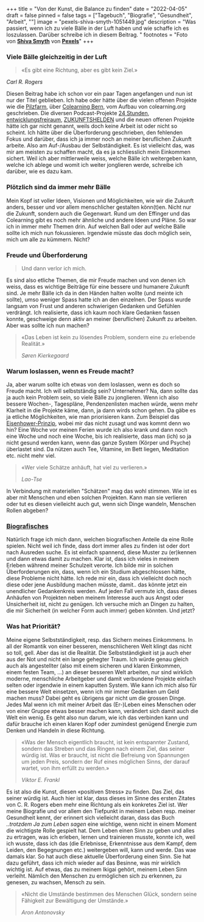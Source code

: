 +++
title = "Von der Kunst, die Balance zu finden"
date = "2022-04-05"
draft = false
pinned = false
tags = ["Tagebuch", "Biografie", "Gesundheit", "Arbeit", ""]
image = "pexels-shiva-smyth-1051449.jpg"
description = "Was passiert, wenn ich zu viele Bälle in der Luft haben und wie schaffe ich es loszulassen. Darüber schreibe ich in diesem Beitrag. "
footnotes = "Foto von **[Shiva Smyth](https://www.pexels.com/de-de/@shiva-smyth-394854?utm_content=attributionCopyText&utm_medium=referral&utm_source=pexels)** von **[Pexels](https://www.pexels.com/de-de/foto/nahaufnahme-fotografie-von-gestapelten-steinen-1051449/?utm_content=attributionCopyText&utm_medium=referral&utm_source=pexels)**"
+++
### Viele Bälle gleichzeitig in der Luft

> «Es gibt eine Richtung, aber es gibt kein Ziel.»

 *Carl R. Rogers*

Diesen Beitrag habe ich schon vor ein paar Tagen angefangen und nun ist nur der Titel geblieben. Ich habe oder hätte über die vielen offenen Projekte wie die [Pilzfarm](https://www.pilzfarm.be), über [Colearning Bern](https://www.colearning.be), vom Aufbau von colearning.org geschrieben. Die diversen Podcast-Projekte [24 Stunden](https://www.24stunden.ch), [entwicklungsfreiraum](https://www.entwicklungsfreiraum.ch), [ZUKUNFTSHELDEN](https://www.zukunftshelden.ch/podcast) und die neuen offenen Projekte hätte ich gar nicht genannt, weils doch keine Arbeit ist oder nicht so scheint. Ich hätte über die Überforderung geschrieben, den fehlenden Fokus und darüber, dass ich ja immer noch an meiner beruflichen Zukunft arbeite. Also am Auf-/Ausbau der Selbständigkeit. Es ist vielleicht das, was mir am meisten zu schaffen macht, da es ja schliesslich mein Einkommen sichert. Weil ich aber mittlerweile weiss, welche Bälle ich weitergeben kann, welche ich ablege und womit ich weiter jonglieren werde, schreibe ich darüber, wie es dazu kam.  

### Plötzlich sind da immer mehr Bälle

Mein Kopf ist voller Ideen, Visionen und Möglichkeiten, wie wir die Zukunft anders, besser und vor allem menschlicher gestalten könn(t)en. Nicht nur die Zukunft, sondern auch die Gegenwart. Rund um den Effinger und das Colearning gibt es noch mehr ähnliche und andere Ideen und Pläne. So war ich in immer mehr Themen drin. Auf welchen Ball oder auf welche Bälle sollte ich mich nun fokussieren. Irgendwie müsste das doch möglich sein, mich um alle zu kümmern. Nicht? 

### Freude und Überforderung

> Und dann verlor ich mich.

Es sind also etliche Themen, die mir Freude machen und von denen ich weiss, dass es wichtige Beiträge für eine bessere und humanere Zukunft sind. Je mehr Bälle ich da in den Händen halten wollte (und meinte ich sollte), umso weniger Spass hatte ich an den einzelnen. Der Spass wurde langsam von Frust und anderen schwierigen Gedanken und Gefühlen verdrängt. Ich realisierte, dass ich kaum noch klare Gedanken fassen konnte, geschweige denn aktiv an meiner (beruflichen) Zukunft zu arbeiten. Aber was sollte ich nun machen? 

> «Das Leben ist kein zu lösendes Problem, sondern eine zu erlebende Realität.»
>
> *Søren Kierkegaard*

### Warum loslassen, wenn es Freude macht?

Ja, aber warum sollte ich etwas von dem loslassen, wenn es doch so Freude macht. Ich will selbstständig sein? Unternehmer? Na, dann sollte das ja auch kein Problem sein, so viele Bälle zu jonglieren. Wenn ich also bessere Wochen-, Tagespläne, Pendenzenlisten machen würde, wenn mehr Klarheit in die Projekte käme, dann, ja dann wirds schon gehen. Da gäbe es ja etliche Möglichkeiten, wie man priorisieren kann. Zum Beispiel das [Eisenhower-Prinzip](https://karrierebibel.de/eisenhower-prinzip/), wobei mir das nicht zusagt und was kommt denn wo hin? Eine Woche vor meinen Ferien wurde ich also krank und dann noch eine Woche und noch eine Woche, bis ich realisierte, dass man (ich) so ja nicht gesund werden kann, wenn das ganze System (Körper und Psyche) überlastet sind. Da nützen auch Tee, Vitamine, im Bett liegen, Meditation etc. nicht mehr viel. 

> «Wer viele Schätze anhäuft, hat viel zu verlieren.»
>
> *Lao-Tse*

In Verbindung mit materiellen "Schätzen" mag das wohl stimmen. Wie ist es aber mit Menschen und eben solchen Projekten. Kann man sie verlieren oder tut es diesen vielleicht auch gut, wenn sich Dinge wandeln, Menschen Rollen abgeben? 

### [Biografisches](https://www.bensblog.ch/tags/biografie/)

Natürlich frage ich mich dann, welchen biografischen Anteile da eine Rolle spielen. Nicht weil ich finde, dass dort immer alles zu finden ist oder dort nach Ausreden suche. Es ist einfach spannend, diese Muster zu (er)kennen und dann etwas damit zu machen. Klar ist, dass ich vieles in meinem Erleben während meiner Schulzeit verorte. Ich bilde mir in solchen Überforderungen ein, dass, wenn ich ein Studium abgeschlossen hätte, diese Probleme nicht hätte. Ich rede mir ein, dass ich vielleicht doch noch diese oder jene Ausbildung machen müsste, damit.. das könnte jetzt ein unendlicher Gedankenkreis werden. Auf jeden Fall vermute ich, dass dieses Anhäufen von Projekten neben meinem Interesse auch aus Angst oder Unsicherheit ist, nicht zu genügen. Ich versuche mich an Dingen zu halten, die mir Sicherheit (in welcher Form auch immer) geben könnten. Und jetzt?

### Was hat Priorität?

Meine eigene Selbstständigkeit, resp. das Sichern meines Einkommens. In all der Romantik von einer besseren, menschlicheren Welt klingt das nicht so toll, gell. Aber das ist die Realität. Die Selbstständigkeit ist ja auch eher aus der Not und nicht ein lange gehegter Traum. Ich würde genau gleich auch als angestellter (also mit einem sicheren und klaren Einkommen, einem festen Team, ...) an dieser besseren Welt arbeiten, nur sind wirklich moderne, menschliche Arbeitgeber und damit verbundene Projekte einfach selten oder irgendwie in einem kaputten System. Wie kann ich mich also für eine bessere Welt einsetzen, wenn ich mir immer Gedanken um Geld machen muss? Dabei geht es übrigens gar nicht um die grossen Dinge. Jedes Mal wenn ich mit meiner Arbeit das (Er-)Leben eines Menschen oder von einer Gruppe etwas besser machen kann, verändert sich damit auch die Welt ein wenig. Es geht also nun darum, wie ich das verbinden kann und dafür brauche ich einen klaren Kopf oder zumindest genügend Energie zum Denken und Handeln in diese Richtung. 

> «Was der Mensch eigentlich braucht, ist kein entspannter Zustand, sondern das Streben und das Ringen nach einem Ziel, das seiner würdig ist. Was er braucht, ist nicht die Befreiung von Spannungen um jeden Preis, sondern der Ruf eines möglichen Sinns, der darauf wartet, von ihm erfüllt zu werden.» 
>
> *Viktor E. Frankl*

Es ist also die Kunst, diesen «positiven Stress» zu finden. Das Ziel, das seiner würdig ist. Auch hier ist klar, dass dieses im Sinne des ersten Zitates von C. R. Rogers eben mehr eine Richtung als ein konkretes Ziel ist. Wer meine Biografie und vor allem den Tiefpunkt in meinem Leben resp. meiner Gesundheit kennt, der erinnert sich vielleicht daran, dass das Buch *..trotzdem Ja zum Leben sagen* eine wichtige, wenn nicht in einem Moment die wichtigste Rolle gespielt hat. Dem Leben einen Sinn zu geben und alles zu ertragen, was ich erleben, lernen und trainieren musste, konnte ich, weil ich wusste, dass ich das (die Erlebnisse, Erkenntnisse aus dem Kampf, dem Leiden, den Begegnungen etc.) weitergeben will, kann und werde. Das wae damals klar. So hat auch diese aktuelle Überforderung einen Sinn. Sie hat dazu geführt, dass ich mich wieder auf das Besinne, was mir wirklich wichtig ist. Auf etwas, das zu meinem Ikigai gehört, meinem Leben Sinn verleiht. Nämlich den Menschen zu ermöglichen sich zu erkennen, zu genesen, zu wachsen, Mensch zu sein.

> «Nicht die Umstände bestimmen des Menschen Glück, sondern seine Fähigkeit zur Bewältigung der Umstände.» 
>
> *Aron Antonovsky*